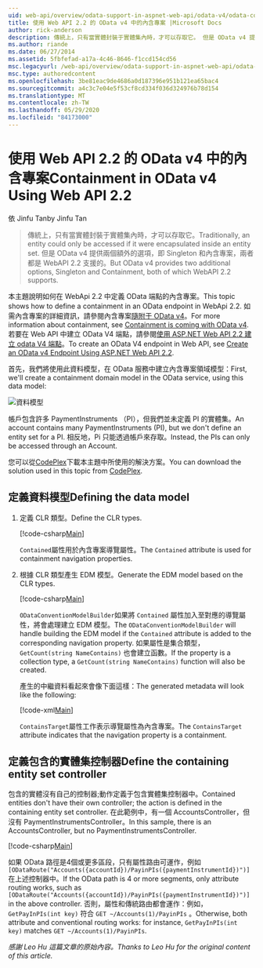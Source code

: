 ```yaml
---
uid: web-api/overview/odata-support-in-aspnet-web-api/odata-v4/odata-containment-in-web-api-22
title: 使用 Web API 2.2 的 OData v4 中的內含專案 |Microsoft Docs
author: rick-anderson
description: 傳統上，只有當實體封裝于實體集內時，才可以存取它。 但是 OData v4 提供兩個額外的選項： Singleton 和 Con .。。
ms.author: riande
ms.date: 06/27/2014
ms.assetid: 5fbfefad-a17a-4c46-8646-f1ccd154cd56
msc.legacyurl: /web-api/overview/odata-support-in-aspnet-web-api/odata-v4/odata-containment-in-web-api-22
msc.type: authoredcontent
ms.openlocfilehash: 3be81eac9de4686a0d187396e951b121ea65bac4
ms.sourcegitcommit: a4c3c7e04e5f53cf8cd334f036d324976b78d154
ms.translationtype: MT
ms.contentlocale: zh-TW
ms.lasthandoff: 05/29/2020
ms.locfileid: "84173000"
---
```

# <a name="containment-in-odata-v4-using-web-api-22"></a><span data-ttu-id="014c7-104">使用 Web API 2.2 的 OData v4 中的內含專案</span><span class="sxs-lookup"><span data-stu-id="014c7-104">Containment in OData v4 Using Web API 2.2</span></span>

<span data-ttu-id="014c7-105">依 Jinfu Tan</span><span class="sxs-lookup"><span data-stu-id="014c7-105">by Jinfu Tan</span></span>

> <span data-ttu-id="014c7-106">傳統上，只有當實體封裝于實體集內時，才可以存取它。</span><span class="sxs-lookup"><span data-stu-id="014c7-106">Traditionally, an entity could only be accessed if it were encapsulated inside an entity set.</span></span> <span data-ttu-id="014c7-107">但是 OData v4 提供兩個額外的選項，即 Singleton 和內含專案，兩者都是 WebAPI 2.2 支援的。</span><span class="sxs-lookup"><span data-stu-id="014c7-107">But OData v4 provides two additional options, Singleton and Containment, both of which WebAPI 2.2 supports.</span></span>

<span data-ttu-id="014c7-108">本主題說明如何在 WebApi 2.2 中定義 OData 端點的內含專案。</span><span class="sxs-lookup"><span data-stu-id="014c7-108">This topic shows how to define a containment in an OData endpoint in WebApi 2.2.</span></span> <span data-ttu-id="014c7-109">如需內含專案的詳細資訊，請參閱內含專案[隨附于 OData v4](https://devblogs.microsoft.com/odata/tutorial-sample-containment-is-coming-with-odata-v4/)。</span><span class="sxs-lookup"><span data-stu-id="014c7-109">For more information about containment, see [Containment is coming with OData v4](https://devblogs.microsoft.com/odata/tutorial-sample-containment-is-coming-with-odata-v4/).</span></span> <span data-ttu-id="014c7-110">若要在 Web API 中建立 OData V4 端點，請參閱[使用 ASP.NET Web API 2.2 建立 odata V4 端點](create-an-odata-v4-endpoint.md)。</span><span class="sxs-lookup"><span data-stu-id="014c7-110">To create an OData V4 endpoint in Web API, see [Create an OData v4 Endpoint Using ASP.NET Web API 2.2](create-an-odata-v4-endpoint.md).</span></span>

<span data-ttu-id="014c7-111">首先，我們將使用此資料模型，在 OData 服務中建立內含專案領域模型：</span><span class="sxs-lookup"><span data-stu-id="014c7-111">First, we'll create a containment domain model in the OData service, using this data model:</span></span>

![資料模型](odata-containment-in-web-api-22/_static/image1.png)

<span data-ttu-id="014c7-113">帳戶包含許多 PaymentInstruments （PI），但我們並未定義 PI 的實體集。</span><span class="sxs-lookup"><span data-stu-id="014c7-113">An account contains many PaymentInstruments (PI), but we don't define an entity set for a PI.</span></span> <span data-ttu-id="014c7-114">相反地，Pi 只能透過帳戶來存取。</span><span class="sxs-lookup"><span data-stu-id="014c7-114">Instead, the PIs can only be accessed through an Account.</span></span>

<span data-ttu-id="014c7-115">您可以從[CodePlex](https://aspnet.codeplex.com/SourceControl/latest#Samples/WebApi/OData/v4/ODataContainmentSample/)下載本主題中所使用的解決方案。</span><span class="sxs-lookup"><span data-stu-id="014c7-115">You can download the solution used in this topic from [CodePlex](https://aspnet.codeplex.com/SourceControl/latest#Samples/WebApi/OData/v4/ODataContainmentSample/).</span></span>

## <a name="defining-the-data-model"></a><span data-ttu-id="014c7-116">定義資料模型</span><span class="sxs-lookup"><span data-stu-id="014c7-116">Defining the data model</span></span>

1. <span data-ttu-id="014c7-117">定義 CLR 類型。</span><span class="sxs-lookup"><span data-stu-id="014c7-117">Define the CLR types.</span></span>

    [!code-csharp[Main](odata-containment-in-web-api-22/samples/sample1.cs)]

    <span data-ttu-id="014c7-118">`Contained`屬性用於內含專案導覽屬性。</span><span class="sxs-lookup"><span data-stu-id="014c7-118">The `Contained` attribute is used for containment navigation properties.</span></span>
2. <span data-ttu-id="014c7-119">根據 CLR 類型產生 EDM 模型。</span><span class="sxs-lookup"><span data-stu-id="014c7-119">Generate the EDM model based on the CLR types.</span></span>

    [!code-csharp[Main](odata-containment-in-web-api-22/samples/sample2.cs)]

    <span data-ttu-id="014c7-120">`ODataConventionModelBuilder`如果將 `Contained` 屬性加入至對應的導覽屬性，將會處理建立 EDM 模型。</span><span class="sxs-lookup"><span data-stu-id="014c7-120">The `ODataConventionModelBuilder` will handle building the EDM model if the `Contained` attribute is added to the corresponding navigation property.</span></span> <span data-ttu-id="014c7-121">如果屬性是集合類型， `GetCount(string NameContains)` 也會建立函數。</span><span class="sxs-lookup"><span data-stu-id="014c7-121">If the property is a collection type, a `GetCount(string NameContains)` function will also be created.</span></span>

    <span data-ttu-id="014c7-122">產生的中繼資料看起來會像下面這樣：</span><span class="sxs-lookup"><span data-stu-id="014c7-122">The generated metadata will look like the following:</span></span>

    [!code-xml[Main](odata-containment-in-web-api-22/samples/sample3.xml?highlight=10)]

    <span data-ttu-id="014c7-123">`ContainsTarget`屬性工作表示導覽屬性為內含專案。</span><span class="sxs-lookup"><span data-stu-id="014c7-123">The `ContainsTarget` attribute indicates that the navigation property is a containment.</span></span>

## <a name="define-the-containing-entity-set-controller"></a><span data-ttu-id="014c7-124">定義包含的實體集控制器</span><span class="sxs-lookup"><span data-stu-id="014c7-124">Define the containing entity set controller</span></span>

<span data-ttu-id="014c7-125">包含的實體沒有自己的控制器;動作定義于包含實體集控制器中。</span><span class="sxs-lookup"><span data-stu-id="014c7-125">Contained entities don't have their own controller; the action is defined in the containing entity set controller.</span></span> <span data-ttu-id="014c7-126">在此範例中，有一個 AccountsController，但沒有 PaymentInstrumentsController。</span><span class="sxs-lookup"><span data-stu-id="014c7-126">In this sample, there is an AccountsController, but no PaymentInstrumentsController.</span></span>

[!code-csharp[Main](odata-containment-in-web-api-22/samples/sample4.cs)]

<span data-ttu-id="014c7-127">如果 OData 路徑是4個或更多區段，只有屬性路由可運作，例如 `[ODataRoute("Accounts({accountId})/PayinPIs({paymentInstrumentId})")]` 在上述控制器中。</span><span class="sxs-lookup"><span data-stu-id="014c7-127">If the OData path is 4 or more segments, only attribute routing works, such as `[ODataRoute("Accounts({accountId})/PayinPIs({paymentInstrumentId})")]` in the above controller.</span></span> <span data-ttu-id="014c7-128">否則，屬性和傳統路由都會運作：例如， `GetPayInPIs(int key)` 符合 `GET ~/Accounts(1)/PayinPIs` 。</span><span class="sxs-lookup"><span data-stu-id="014c7-128">Otherwise, both attribute and conventional routing works: for instance, `GetPayInPIs(int key)` matches `GET ~/Accounts(1)/PayinPIs`.</span></span>

<span data-ttu-id="014c7-129">*感謝 Leo Hu 這篇文章的原始內容。*</span><span class="sxs-lookup"><span data-stu-id="014c7-129">*Thanks to Leo Hu for the original content of this article.*</span></span>
